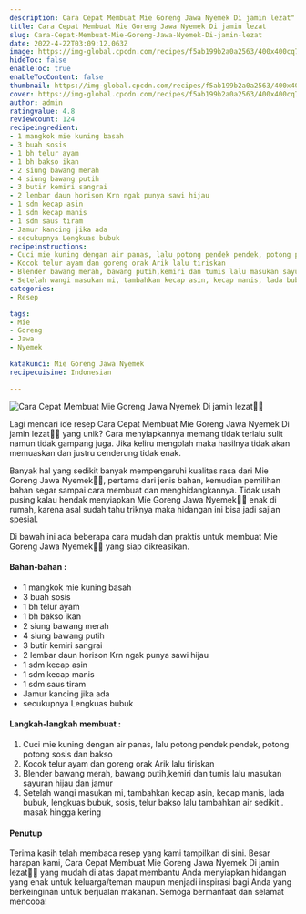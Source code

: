 ```yaml
---
description: Cara Cepat Membuat Mie Goreng Jawa Nyemek Di jamin lezat"
title: Cara Cepat Membuat Mie Goreng Jawa Nyemek Di jamin lezat
slug: Cara-Cepat-Membuat-Mie-Goreng-Jawa-Nyemek-Di-jamin-lezat
date: 2022-4-22T03:09:12.063Z
image: https://img-global.cpcdn.com/recipes/f5ab199b2a0a2563/400x400cq70/photo.jpg
hideToc: false
enableToc: true
enableTocContent: false
thumbnail: https://img-global.cpcdn.com/recipes/f5ab199b2a0a2563/400x400cq70/photo.jpg
cover: https://img-global.cpcdn.com/recipes/f5ab199b2a0a2563/400x400cq70/photo.jpg
author: admin
ratingvalue: 4.8
reviewcount: 124
recipeingredient:
- 1 mangkok mie kuning basah
- 3 buah sosis
- 1 bh telur ayam
- 1 bh bakso ikan
- 2 siung bawang merah
- 4 siung bawang putih
- 3 butir kemiri sangrai
- 2 lembar daun horison Krn ngak punya sawi hijau
- 1 sdm kecap asin
- 1 sdm kecap manis
- 1 sdm saus tiram
- Jamur kancing jika ada
- secukupnya Lengkuas bubuk
recipeinstructions:
- Cuci mie kuning dengan air panas, lalu potong pendek pendek, potong potong sosis dan bakso
- Kocok telur ayam dan goreng orak Arik lalu tiriskan
- Blender bawang merah, bawang putih,kemiri dan tumis lalu masukan sayuran hijau dan jamur
- Setelah wangi masukan mi, tambahkan kecap asin, kecap manis, lada bubuk, lengkuas bubuk, sosis, telur bakso lalu tambahkan air sedikit.. masak hingga kering
categories:
- Resep

tags:
- Mie
- Goreng
- Jawa
- Nyemek

katakunci: Mie Goreng Jawa Nyemek
recipecuisine: Indonesian

---
```


![Cara Cepat Membuat Mie Goreng Jawa Nyemek Di jamin lezat👩‍🍳](https://img-global.cpcdn.com/recipes/f5ab199b2a0a2563/400x400cq70/photo.jpg)

Lagi mencari ide resep Cara Cepat Membuat Mie Goreng Jawa Nyemek Di jamin lezat👩‍🍳 yang unik? Cara menyiapkannya memang tidak terlalu sulit namun tidak gampang juga. Jika keliru mengolah maka hasilnya tidak akan memuaskan dan justru cenderung tidak enak.

Banyak hal yang sedikit banyak mempengaruhi kualitas rasa dari Mie Goreng Jawa Nyemek👩‍🍳, pertama dari jenis bahan, kemudian pemilihan bahan segar sampai cara membuat dan menghidangkannya. Tidak usah pusing kalau hendak menyiapkan Mie Goreng Jawa Nyemek👩‍🍳 enak di rumah, karena asal sudah tahu triknya maka hidangan ini bisa jadi sajian spesial.

Di bawah ini ada beberapa cara mudah dan praktis untuk membuat Mie Goreng Jawa Nyemek👩‍🍳 yang siap dikreasikan.

<!--inarticleads1-->

#### Bahan-bahan :

- 1 mangkok mie kuning basah
- 3 buah sosis
- 1 bh telur ayam
- 1 bh bakso ikan
- 2 siung bawang merah
- 4 siung bawang putih
- 3 butir kemiri sangrai
- 2 lembar daun horison Krn ngak punya sawi hijau
- 1 sdm kecap asin
- 1 sdm kecap manis
- 1 sdm saus tiram
- Jamur kancing jika ada
- secukupnya Lengkuas bubuk

<!--inarticleads2-->

#### Langkah-langkah membuat :

1. Cuci mie kuning dengan air panas, lalu potong pendek pendek, potong potong sosis dan bakso
1. Kocok telur ayam dan goreng orak Arik lalu tiriskan
1. Blender bawang merah, bawang putih,kemiri dan tumis lalu masukan sayuran hijau dan jamur
1. Setelah wangi masukan mi, tambahkan kecap asin, kecap manis, lada bubuk, lengkuas bubuk, sosis, telur bakso lalu tambahkan air sedikit.. masak hingga kering

#### Penutup

Terima kasih telah membaca resep yang kami tampilkan di sini. Besar harapan kami, Cara Cepat Membuat Mie Goreng Jawa Nyemek Di jamin lezat👩‍🍳 yang mudah di atas dapat membantu Anda menyiapkan hidangan yang enak untuk keluarga/teman maupun menjadi inspirasi bagi Anda yang berkeinginan untuk berjualan makanan. Semoga bermanfaat dan selamat mencoba!